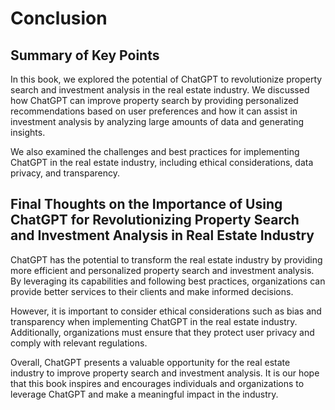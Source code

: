 Conclusion
==========

Summary of Key Points
---------------------

In this book, we explored the potential of ChatGPT to revolutionize property search and investment analysis in the real estate industry. We discussed how ChatGPT can improve property search by providing personalized recommendations based on user preferences and how it can assist in investment analysis by analyzing large amounts of data and generating insights.

We also examined the challenges and best practices for implementing ChatGPT in the real estate industry, including ethical considerations, data privacy, and transparency.

Final Thoughts on the Importance of Using ChatGPT for Revolutionizing Property Search and Investment Analysis in Real Estate Industry
-------------------------------------------------------------------------------------------------------------------------------------

ChatGPT has the potential to transform the real estate industry by providing more efficient and personalized property search and investment analysis. By leveraging its capabilities and following best practices, organizations can provide better services to their clients and make informed decisions.

However, it is important to consider ethical considerations such as bias and transparency when implementing ChatGPT in the real estate industry. Additionally, organizations must ensure that they protect user privacy and comply with relevant regulations.

Overall, ChatGPT presents a valuable opportunity for the real estate industry to improve property search and investment analysis. It is our hope that this book inspires and encourages individuals and organizations to leverage ChatGPT and make a meaningful impact in the industry.
